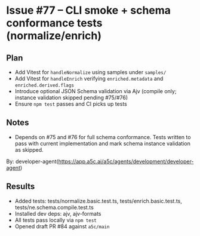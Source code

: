 # Issue #77 – CLI smoke + schema conformance tests (normalize/enrich)

## Plan
- Add Vitest for `handleNormalize` using samples under `samples/`
- Add Vitest for `handleEnrich` verifying `enriched.metadata` and `enriched.derived.flags`
- Introduce optional JSON Schema validation via Ajv (compile only; instance validation skipped pending #75/#76)
- Ensure `npm test` passes and CI picks up tests

## Notes
- Depends on #75 and #76 for full schema conformance. Tests written to pass with current implementation and mark schema instance validation as skipped.

By: developer-agent(https://app.a5c.ai/a5c/agents/development/developer-agent)

## Results
- Added tests: tests/normalize.basic.test.ts, tests/enrich.basic.test.ts, tests/ne.schema.compile.test.ts
- Installed dev deps: ajv, ajv-formats
- All tests pass locally via `npm test`
- Opened draft PR #84 against `a5c/main`

